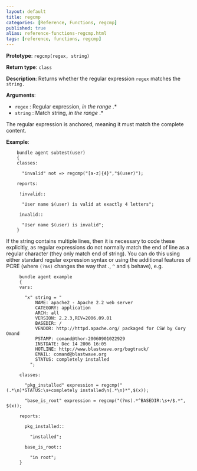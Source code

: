 ```yaml
---
layout: default
title: regcmp
categories: [Reference, Functions, regcmp]
published: true
alias: reference-functions-regcmp.html
tags: [reference, functions, regcmp]
---
```


**Prototype**: `regcmp(regex, string)`

**Return type**: `class`

**Description**: Returns whether the regular expression `regex` matches the 
`string.`

**Arguments**:

* `regex` : Regular expression, *in the range* .\*
* `string` : Match string, *in the range* .\*

The regular expression is anchored, meaning it must match the complete 
content.

**Example**:

```cf3
    bundle agent subtest(user)
    {
    classes:

      "invalid" not => regcmp("[a-z]{4}","$(user)");

    reports:

     !invalid::

      "User name $(user) is valid at exactly 4 letters";

     invalid::

      "User name $(user) is invalid";
    }
```

If the string contains multiple lines, then it is necessary to code these
explicitly, as regular expressions do not normally match the end of line
as a regular character (they only match end of string). You can do this
using either standard regular expression syntax or using the additional
features of PCRE (where `(?ms)` changes the way that ., `^` and `$` behave), e.g.

```cf3
     bundle agent example
     {
     vars:
     
       "x" string = "
           NAME: apache2 - Apache 2.2 web server
           CATEGORY: application
           ARCH: all
           VERSION: 2.2.3,REV=2006.09.01
           BASEDIR: /
           VENDOR: http://httpd.apache.org/ packaged for CSW by Cory Omand
           PSTAMP: comand@thor-20060901022929
           INSTDATE: Dec 14 2006 16:05
           HOTLINE: http://www.blastwave.org/bugtrack/
           EMAIL: comand@blastwave.org
           STATUS: completely installed
         ";
     
     classes:
     
       "pkg_installed" expression = regcmp("(.*\n)*STATUS:\s+completely installed\n(.*\n)*",$(x));
     
       "base_is_root" expression = regcmp("(?ms).*^BASEDIR:\s+/$.*", $(x));
     
     reports:
     
       pkg_installed::
     
         "installed";
     
       base_is_root::
     
         "in root";
     }
```
